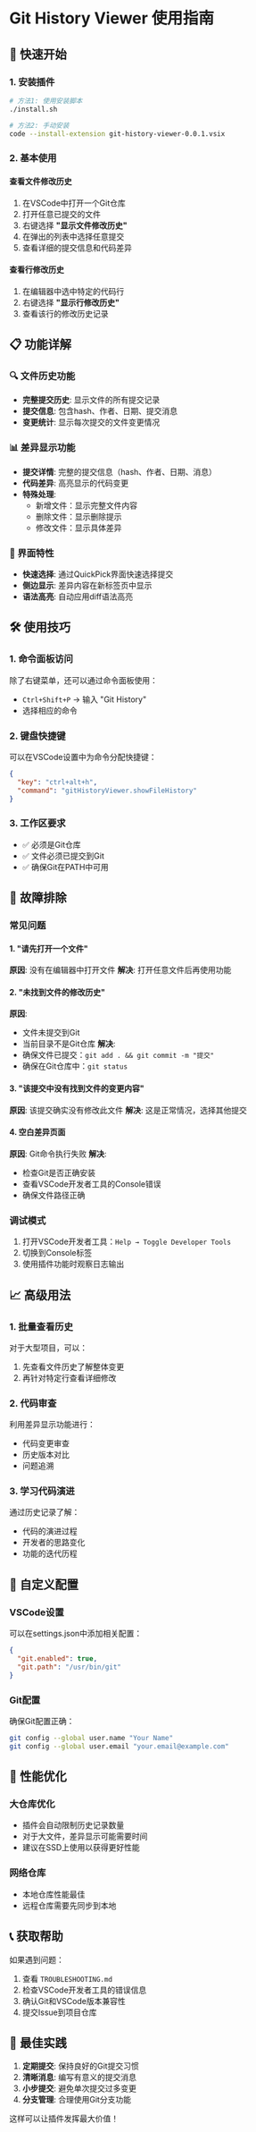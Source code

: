 # Git History Viewer 使用指南

## 🚀 快速开始

### 1. 安装插件
```bash
# 方法1: 使用安装脚本
./install.sh

# 方法2: 手动安装
code --install-extension git-history-viewer-0.0.1.vsix
```

### 2. 基本使用

#### 查看文件修改历史
1. 在VSCode中打开一个Git仓库
2. 打开任意已提交的文件
3. 右键选择 **"显示文件修改历史"**
4. 在弹出的列表中选择任意提交
5. 查看详细的提交信息和代码差异

#### 查看行修改历史
1. 在编辑器中选中特定的代码行
2. 右键选择 **"显示行修改历史"**
3. 查看该行的修改历史记录

## 📋 功能详解

### 🔍 文件历史功能
- **完整提交历史**: 显示文件的所有提交记录
- **提交信息**: 包含hash、作者、日期、提交消息
- **变更统计**: 显示每次提交的文件变更情况

### 📊 差异显示功能
- **提交详情**: 完整的提交信息（hash、作者、日期、消息）
- **代码差异**: 高亮显示的代码变更
- **特殊处理**: 
  - 新增文件：显示完整文件内容
  - 删除文件：显示删除提示
  - 修改文件：显示具体差异

### 🎯 界面特性
- **快速选择**: 通过QuickPick界面快速选择提交
- **侧边显示**: 差异内容在新标签页中显示
- **语法高亮**: 自动应用diff语法高亮

## 🛠️ 使用技巧

### 1. 命令面板访问
除了右键菜单，还可以通过命令面板使用：
- `Ctrl+Shift+P` → 输入 "Git History"
- 选择相应的命令

### 2. 键盘快捷键
可以在VSCode设置中为命令分配快捷键：
```json
{
  "key": "ctrl+alt+h",
  "command": "gitHistoryViewer.showFileHistory"
}
```

### 3. 工作区要求
- ✅ 必须是Git仓库
- ✅ 文件必须已提交到Git
- ✅ 确保Git在PATH中可用

## 🔧 故障排除

### 常见问题

#### 1. "请先打开一个文件"
**原因**: 没有在编辑器中打开文件
**解决**: 打开任意文件后再使用功能

#### 2. "未找到文件的修改历史"
**原因**: 
- 文件未提交到Git
- 当前目录不是Git仓库
**解决**: 
- 确保文件已提交：`git add . && git commit -m "提交"`
- 确保在Git仓库中：`git status`

#### 3. "该提交中没有找到文件的变更内容"
**原因**: 该提交确实没有修改此文件
**解决**: 这是正常情况，选择其他提交

#### 4. 空白差异页面
**原因**: Git命令执行失败
**解决**: 
- 检查Git是否正确安装
- 查看VSCode开发者工具的Console错误
- 确保文件路径正确

### 调试模式
1. 打开VSCode开发者工具：`Help → Toggle Developer Tools`
2. 切换到Console标签
3. 使用插件功能时观察日志输出

## 📈 高级用法

### 1. 批量查看历史
对于大型项目，可以：
1. 先查看文件历史了解整体变更
2. 再针对特定行查看详细修改

### 2. 代码审查
利用差异显示功能进行：
- 代码变更审查
- 历史版本对比
- 问题追溯

### 3. 学习代码演进
通过历史记录了解：
- 代码的演进过程
- 开发者的思路变化
- 功能的迭代历程

## 🎨 自定义配置

### VSCode设置
可以在settings.json中添加相关配置：
```json
{
  "git.enabled": true,
  "git.path": "/usr/bin/git"
}
```

### Git配置
确保Git配置正确：
```bash
git config --global user.name "Your Name"
git config --global user.email "your.email@example.com"
```

## 🚀 性能优化

### 大仓库优化
- 插件会自动限制历史记录数量
- 对于大文件，差异显示可能需要时间
- 建议在SSD上使用以获得更好性能

### 网络仓库
- 本地仓库性能最佳
- 远程仓库需要先同步到本地

## 📞 获取帮助

如果遇到问题：
1. 查看 `TROUBLESHOOTING.md`
2. 检查VSCode开发者工具的错误信息
3. 确认Git和VSCode版本兼容性
4. 提交Issue到项目仓库

## 🎯 最佳实践

1. **定期提交**: 保持良好的Git提交习惯
2. **清晰消息**: 编写有意义的提交消息
3. **小步提交**: 避免单次提交过多变更
4. **分支管理**: 合理使用Git分支功能

这样可以让插件发挥最大价值！